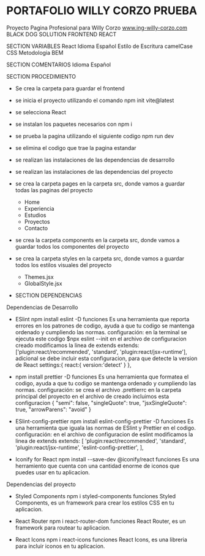 # PORTAFOLIO WILLY CORZO PRUEBA

Proyecto Pagina Profesional para Willy Corzo
www.ing-willy-corzo.com
BLACK DOG SOLUTION
FRONTEND REACT

SECTION VARIABLES
React
Idioma Español
Estilo de Escritura camelCase
CSS
Metodologia BEM

SECTION COMENTARIOS
Idioma Español

SECTION PROCEDIMIENTO

- Se crea la carpeta para guardar el frontend
- se inicia el proyecto utilizando el comando npm init vite@latest
- se selecciona React
- se instalan los paquetes necesarios con npm i
- se prueba la pagina utilizando el siguiente codigo npm run dev
- se elimina el codigo que trae la pagina estandar
- se realizan las instalaciones de las dependencias de desarrollo
- se realizan las instalaciones de las dependencias del proyecto
- se crea la carpeta pages en la carpeta src, donde vamos a guardar todas las paginas del proyecto
  - Home
  - Experiencia
  - Estudios
  - Proyectos
  - Contacto
- se crea la carpeta components en la carpeta src, donde vamos a guardar todos los componentes del proyecto
- se crea la carpeta styles en la carpeta src, donde vamos a guardar todos los estilos visuales del proyecto
  - Themes.jsx
  - GlobalStyle.jsx

- SECTION DEPENDENCIAS

Dependencias de Desarrollo

- ESlint
  npm install eslint -D
  funciones
  Es una herramienta que reporta errores en los patrones de codigo, ayuda a que tu codigo se mantenga ordenado y cumpliendo las normas.
  configuración:
  en la terminal se ejecuta este codigo $npx eslint --init
  en el archivo de configuracion creado modificamos la linea de extends
  extends: ['plugin:react/recommended', 'standard', 'plugin:react/jsx-runtime'],
  adicional se debe incluir esta configuracion, para que detecte la version de React
  settings:{
  react:{
  version:'detect'
  }
  },

- npm install prettier -D
  funciones
  Es una herramienta que formatea el codigo, ayuda a que tu codigo se mantenga ordenado y cumpliendo las normas.
  configuración:
  se crea el archivo .prettierrc en la carpeta principal del proyecto
  en el archivo de creado incluimos esta configuracion
  {
  "semi": false,
  "singleQuote": true,
  "jsxSingleQuote": true,
  "arrowParens": "avoid"
  }

- ESlint-config-prettier
  npm install eslint-config-prettier -D
  funciones
  Es una herramienta que iguala las normas de ESlint y Prettier en el codigo.
  configuración:
  en el archivo de configuracion de eslint modificamos la linea de extends
  extends: [
  'plugin:react/recommended',
  'standard',
  'plugin:react/jsx-runtime',
  'eslint-config-prettier',
  ],

- Iconify for React
  npm install --save-dev @iconify/react
  funciones
  Es una herramiento que cuenta con una cantidad enorme de iconos que puedes usar en tu aplicacion.

Dependencias del proyecto

- Styled Components
  npm i styled-components
  funciones
  Styled Components, es un framework para crear los estilos CSS en tu aplicacion.

- React Router
  npm i react-router-dom
  funciones
  React Router, es un framework para routear tu aplicacion.

- React Icons
  npm i react-icons
  funciones
  React Icons, es una libreria para incluir iconos en tu aplicacion.
